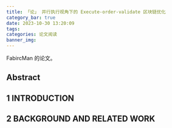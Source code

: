 ```yaml
---
title: 「论」 并行执行视角下的 Execute-order-validate 区块链优化
category_bar: true
date: 2023-10-30 13:20:09
tags:
categories: 论文阅读
banner_img:
---
```


FabircMan 的论文。

<!-- more -->

## Abstract



## 1 INTRODUCTION







## 2 BACKGROUND AND RELATED WORK